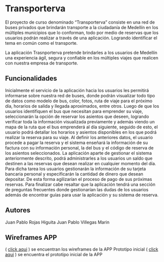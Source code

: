 # Transporterva

El proyecto de curso denominado “Transporterva” consiste en una red de buses privados que brindarán transporte a la ciudadanía de Medellín en los múltiples municipios que lo conforman, todo por medio de reservas que los usuarios podrán realizar a través de una aplicación. Logrando identificar el tema en común como el transporte.

La aplicación Trasnporterva pretende brindarles a los usuarios de Medellín una experiencia ágil, segura y confiable en los múltiples viajes que realicen con nuestra empresa de transporte.

## **Funcionalidades**

Inicialmente el servicio de la aplicación hacia los usuarios les permitirá informarse sobre nuestra red de buses, donde podrán visualizar todo tipo de datos como modelo de bus, color, fotos, ruta de viaje para el próximo día, horarios de salida y llegada aproximados, entre otros. Luego de que los usuarios identifiquen el bus que necesitan para emprender su viaje, seleccionarán la opción de reservar los asientos que deseen, logrando verificar toda la información visualizada previamente y además viendo un mapa de la ruta que el bus emprenderá al día siguiente, seguido de esto, el usuario podrá detallar los horarios y asientos disponibles en los que podrá realizar la reserva para su viaje. Al definir los anteriores datos, el usuario procede a pagar la reserva y el sistema enseñará la información de su factura con su información personal, la del bus y el código de reserva de los asientos seleccionados.
La aplicación aparte de gestionar el sistema anteriormente descrito, podrá administrarles a los usuarios un saldo que destinen a las reservas que desean realizar en cualquier momento del día. Para dicha tarea los usuarios gestionarán la información de su tarjeta bancaria personal y especificarán la cantidad de dinero que desean depositar. De esta forma agilizarían el proceso de pago de sus próximas reservas.
Para finalizar cabe resaltar que la aplicación tendrá una sección de preguntas frecuentes donde gestionarían las dudas de los usuarios además de encontrar guías para usar la aplicación y su sistema de reserva.

## Autores

Juan Pablo Rojas Higuita
Juan Pablo Villegas Marin

## Wireframes APP

( [click aqui](https://www.figma.com/file/ng9tTCBXlqVFR7yatKsLxF/Wireframes-APP?node-id=0%3A1) ) se encuentran los wireframes de la APP
 Prototipo inicial 
( [click aqui](https://www.figma.com/proto/ng9tTCBXlqVFR7yatKsLxF/Wireframes-APP?node-id=11%3A303&scaling=scale-down&page-id=0%3A1&starting-point-node-id=11%3A303) ) se encuentra el prototipo inicial de la APP
